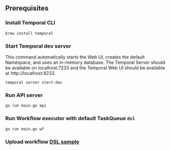 
## Prerequisites
### Install Temporal CLI

    brew install temporal

### Start Temporal dev server
This command automatically starts the Web UI, creates the default Namespace, and uses an in-memory database.
The Temporal Server should be available on localhost:7233 and the Temporal Web UI should be available at http://localhost:8233.

    temporal server start-dev

### Run API server

    go run main.go api

### Run Workflow executor with default TaskQueue `dsl`

    go run main.go wf

### Upload workflow [DSL sample](configs/workflow1.yaml)
